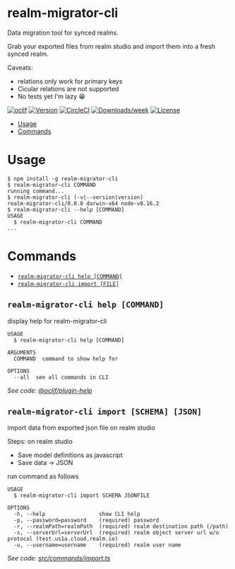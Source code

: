 realm-migrator-cli
==================

Data migration tool for synced realms.

Grab your exported files from realm studio and import them into a fresh synced realm.

Caveats:
  - relations only work for primary keys
  - Cicular relations are not supported
  - No tests yet I'm lazy :grin:


[![oclif](https://img.shields.io/badge/cli-oclif-brightgreen.svg)](https://oclif.io)
[![Version](https://img.shields.io/npm/v/realm-migrator-cli.svg)](https://npmjs.org/package/realm-migrator-cli)
[![CircleCI](https://circleci.com/gh/gonza-lito/realm-migrator-cli/tree/master.svg?style=shield)](https://circleci.com/gh/gonza-lito/realm-migrator-cli/tree/master)
[![Downloads/week](https://img.shields.io/npm/dw/realm-migrator-cli.svg)](https://npmjs.org/package/realm-migrator-cli)
[![License](https://img.shields.io/npm/l/realm-migrator-cli.svg)](https://github.com/gonza-lito/realm-migrator-cli/blob/master/package.json)

<!-- toc -->
* [Usage](#usage)
* [Commands](#commands)
<!-- tocstop -->
# Usage
<!-- usage -->
```sh-session
$ npm install -g realm-migrator-cli
$ realm-migrator-cli COMMAND
running command...
$ realm-migrator-cli (-v|--version|version)
realm-migrator-cli/0.0.0 darwin-x64 node-v8.16.2
$ realm-migrator-cli --help [COMMAND]
USAGE
  $ realm-migrator-cli COMMAND
...
```
<!-- usagestop -->
# Commands
<!-- commands -->
* [`realm-migrator-cli help [COMMAND]`](#realm-migrator-cli-help-command)
* [`realm-migrator-cli import [FILE]`](#realm-migrator-cli-import-file)


## `realm-migrator-cli help [COMMAND]`

display help for realm-migrator-cli

```
USAGE
  $ realm-migrator-cli help [COMMAND]

ARGUMENTS
  COMMAND  command to show help for

OPTIONS
  --all  see all commands in CLI
```

_See code: [@oclif/plugin-help](https://github.com/oclif/plugin-help/blob/v2.2.3/src/commands/help.ts)_

## `realm-migrator-cli import [SCHEMA] [JSON]`

import data from exported json file on realm studio

Steps:
on realm studio
- Save model definitions as javascript
- Save data -> JSON

run command as follows

```
USAGE
  $ realm-migrator-cli import SCHEMA JSONFILE

OPTIONS
  -h, --help                 show CLI help
  -p, --password=password    (required) password
  -r, --realmPath=realmPath  (required) realm destination path (/path)
  -s, --serverUrl=serverUrl  (required) realm object server url w/o protocol (test.us1a.cloud.realm.io)
  -u, --username=username    (required) realm user name
```

_See code: [src/commands/import.ts](https://github.com/gonza-lito/realm-migrator-cli/blob/v0.0.0/src/commands/import.ts)_
<!-- commandsstop -->
